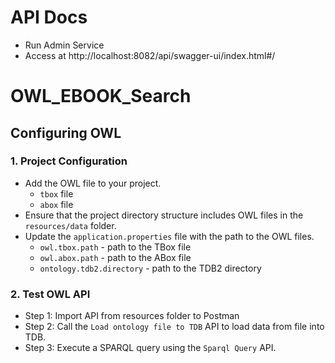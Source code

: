 # API Docs
- Run Admin Service
- Access at http://localhost:8082/api/swagger-ui/index.html#/

# OWL_EBOOK_Search

## Configuring OWL
### 1. Project Configuration
- Add the OWL file to your project.
  - ```tbox``` file 
  - ```abox``` file
- Ensure that the project directory structure includes OWL files in the `resources/data` folder.
- Update the `application.properties` file with the path to the OWL files.
  - ```owl.tbox.path``` - path to the TBox file 
  - ```owl.abox.path``` - path to the ABox file
  - ```ontology.tdb2.directory``` - path to the TDB2 directory

### 2. Test OWL API
- Step 1: Import API from resources folder to Postman
- Step 2: Call the `Load ontology file to TDB` API to load data from file into TDB.
- Step 3: Execute a SPARQL query using the `Sparql Query` API.
    